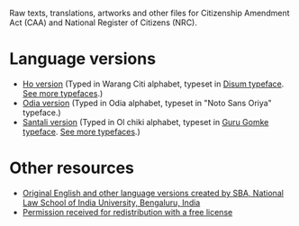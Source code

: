 Raw texts, translations, artworks and other files for Citizenship Amendment Act (CAA) and National Register of Citizens (NRC).

# Language versions
* [Ho version](https://github.com/ofdn/CAA_NRC/tree/master/Ho) (Typed in Warang Citi alphabet, typeset in [Disum typeface](https://github.com/Singkiring57/esel-sadom/blob/master/DisumSans.ttf). [See more typefaces](https://theofdn.org/oer/ho/).)
* [Odia version](https://github.com/ofdn/CAA_NRC/tree/master/Odia) (Typed in Odia alphabet, typeset in "Noto Sans Oriya" typeface.)
* [Santali version](https://github.com/ofdn/CAA_NRC/tree/master/Odia) (Typed in Ol chiki alphabet, typeset in [Guru Gomke typeface](https://github.com/GuruGomke/files/tree/master/Font%20files). [See more typefaces](https://theofdn.org/oer/santali/).)

# Other resources
* [Original English and other language versions created by SBA, National Law School of India University, Bengaluru, India](https://drive.google.com/file/d/1EMPdXi1KXbpRei1WRcdpDpOgsBjpzsif/view)
* [Permission received for redistribution with a free license](https://twitter.com/subhapa/status/1207237481386541056)
